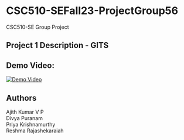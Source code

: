 # CSC510-SEFall23-ProjectGroup56
CSC510-SE Group Project 



## Project 1 Description - GITS



## Demo Video:

[![Demo Video](https://img.youtube.com/vi/4qiNKwU6wks/0.jpg)](https://www.youtube.com/watch?v=4qiNKwU6wks)


## Authors
Ajith Kumar V P</br>
Divya Puranam</br>
Priya Krishnamurthy</br>
Reshma Rajashekaraiah

